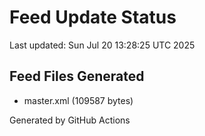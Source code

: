 # Feed Update Status
Last updated: Sun Jul 20 13:28:25 UTC 2025

## Feed Files Generated
- master.xml (109587 bytes)

Generated by GitHub Actions
